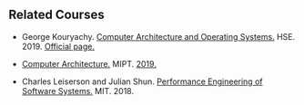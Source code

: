Related Courses
---

* George Kouryachy. [Computer Architecture and Operating Systems.](https://uneex.ru/HSE)
HSE. 2019. [Official page.](http://wiki.cs.hse.ru/ACOS_DSBA_2019/2020)

* [Computer Architecture.](https://mipt-ilab.github.io/mipt-mips/) MIPT. [2019.](
https://github.com/MIPT-ILab/ca-lectures/tree/master/mipt-mips/2019)

* Charles Leiserson and Julian Shun. [Performance Engineering of Software Systems.](
https://ocw.mit.edu/courses/electrical-engineering-and-computer-science/6-172-performance-engineering-of-software-systems-fall-2018)
MIT. 2018.
